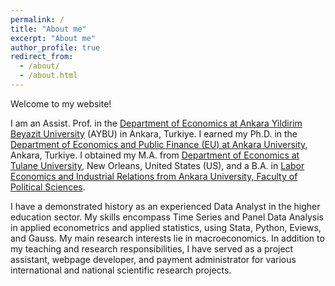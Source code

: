 ```yaml
---
permalink: /
title: "About me"
excerpt: "About me"
author_profile: true
redirect_from: 
  - /about/
  - /about.html
---
```


Welcome to my website! 

I am an Assist. Prof. in the [Department of Economics at Ankara Yildirim Beyazit University](https://aybu.edu.tr/iktisat/en) (AYBU) in Ankara, Turkiye. I earned my Ph.D. in the [Department of Economics and Public Finance (EU) at Ankara University](https://www.ankara.edu.tr/en/), Ankara, Turkiye. I obtained my M.A. from [Department of Economics at Tulane University](https://liberalarts.tulane.edu/departments/economics), New Orleans, United States (US), and a B.A. in [Labor Economics and Industrial Relations from Ankara University, Faculty of Political Sciences](http://www.politics.ankara.edu.tr/en/anasayfa-english/). 

I have a demonstrated history as an experienced Data Analyst in the higher education sector. My skills encompass Time Series and Panel Data Analysis in applied econometrics and applied statistics, using Stata, Python, Eviews, and Gauss. My main research interests lie in macroeconomics. In addition to my teaching and research responsibilities, I have served as a project assistant, webpage developer, and payment administrator for various international and national scientific research projects. 

